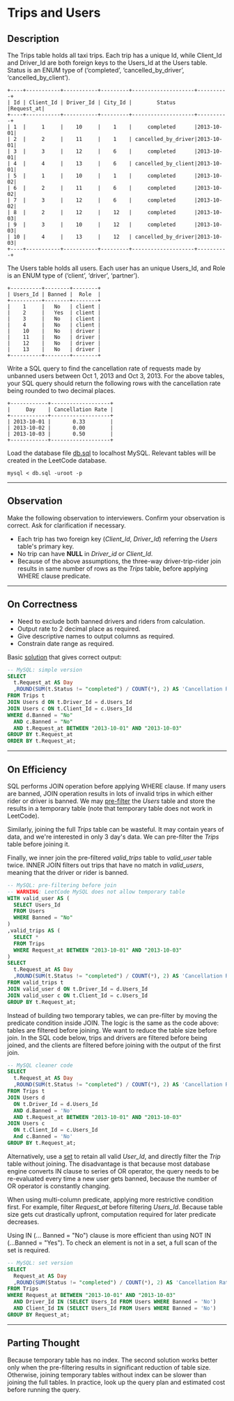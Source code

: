 # Trips and Users

## Description
The Trips table holds all taxi trips. Each trip has a unique Id, while Client_Id and Driver_Id are both foreign keys to the Users_Id at the Users table. Status is an ENUM type of (‘completed’, ‘cancelled_by_driver’, ‘cancelled_by_client’).

```
+----+-----------+-----------+---------+--------------------+----------+
| Id | Client_Id | Driver_Id | City_Id |        Status      |Request_at|
+----+-----------+-----------+---------+--------------------+----------+
| 1  |     1     |    10     |    1    |     completed      |2013-10-01|
| 2  |     2     |    11     |    1    | cancelled_by_driver|2013-10-01|
| 3  |     3     |    12     |    6    |     completed      |2013-10-01|
| 4  |     4     |    13     |    6    | cancelled_by_client|2013-10-01|
| 5  |     1     |    10     |    1    |     completed      |2013-10-02|
| 6  |     2     |    11     |    6    |     completed      |2013-10-02|
| 7  |     3     |    12     |    6    |     completed      |2013-10-02|
| 8  |     2     |    12     |    12   |     completed      |2013-10-03|
| 9  |     3     |    10     |    12   |     completed      |2013-10-03| 
| 10 |     4     |    13     |    12   | cancelled_by_driver|2013-10-03|
+----+-----------+-----------+---------+--------------------+----------+
```

The Users table holds all users. Each user has an unique Users_Id, and Role is an ENUM type of (‘client’, ‘driver’, ‘partner’).

```
+----------+--------+--------+
| Users_Id | Banned |  Role  |
+----------+--------+--------+
|    1     |   No   | client |
|    2     |   Yes  | client |
|    3     |   No   | client |
|    4     |   No   | client |
|    10    |   No   | driver |
|    11    |   No   | driver |
|    12    |   No   | driver |
|    13    |   No   | driver |
+----------+--------+--------+
```
Write a SQL query to find the cancellation rate of requests made by unbanned users between Oct 1, 2013 and Oct 3, 2013. For the above tables, your SQL query should return the following rows with the cancellation rate being rounded to two decimal places.
```
+------------+-------------------+
|     Day    | Cancellation Rate |
+------------+-------------------+
| 2013-10-01 |       0.33        |
| 2013-10-02 |       0.00        |
| 2013-10-03 |       0.50        |
+------------+-------------------+
```

Load the database file [db.sql](db.sql) to localhost MySQL. Relevant tables will be created in the LeetCode database. 
```
mysql < db.sql -uroot -p
```

---
## Observation
Make the following observation to interviewers. Confirm your observation is correct. Ask for clarification if necessary.
* Each trip has two foreign key (*Client_Id*, *Driver_Id*) referring the *Users* table's primary key.
* No trip can have __NULL__ in *Driver_id* or *Client_Id*.
* Because of the above assumptions, the three-way driver-trip-rider join results in same number of rows as the *Trips* table, before applying WHERE clause predicate.

---
## On Correctness
* Need to exclude both banned drivers and riders from calculation.
* Output rate to 2 decimal place as required.
* Give descriptive names to output columns as required.
* Constrain date range as required.

Basic [solution](mysql_simple.sql) that gives correct output:
```sql
-- MySQL: simple version
SELECT
  t.Request_at AS Day
  ,ROUND(SUM(t.Status != "completed") / COUNT(*), 2) AS 'Cancellation Rate'
FROM Trips t
JOIN Users d ON t.Driver_Id = d.Users_Id
JOIN Users c ON t.Client_Id = c.Users_Id
WHERE d.Banned = "No"
  AND c.Banned = "No"
  AND t.Request_at BETWEEN "2013-10-01" AND "2013-10-03"
GROUP BY t.Request_at
ORDER BY t.Request_at;
```

---
## On Efficiency
SQL performs JOIN operation before applying WHERE clause. If many users are banned, JOIN operation results in lots of invalid trips in which either rider or driver is banned. We may [pre-filter](mysql_pre_filter.sql) the *Users* table and store the results in a temporary table (note that temporary table does not work in LeetCode).

Similarly, joining the full *Trips* table can be wasteful. It may contain years of data, and we're interested in only 3 day's data. We can pre-filter the *Trips* table before joining it.

Finally, we inner join the pre-filtered *valid_trips* table to *valid_user* table twice. INNER JOIN filters out trips that have no match in *valid_users*, meaning that the driver or rider is banned. 

```sql
-- MySQL: pre-filtering before join
-- WARNING: LeetCode MySQL does not allow temporary table
WITH valid_user AS (
  SELECT Users_Id
  FROM Users
  WHERE Banned = "No"
)
,valid_trips AS (
  SELECT *
  FROM Trips
  WHERE Request_at BETWEEN "2013-10-01" AND "2013-10-03"
)
SELECT
  t.Request_at AS Day
  ,ROUND(SUM(t.Status != "completed") / COUNT(*), 2) AS 'Cancellation Rate'
FROM valid_trips t
JOIN valid_user d ON t.Driver_Id = d.Users_Id
JOIN valid_user c ON t.Client_Id = c.Users_Id
GROUP BY t.Request_at;
```

Instead of building two temporary tables, we can pre-filter by moving the predicate condition inside JOIN. The logic is the same as the code above: tables are filtered before joining. We want to reduce the table size before join. In the SQL code below, trips and drivers are filtered before being joined, and the clients are filtered before joining with the output of the first join.

```sql
-- MySQL cleaner code
SELECT
  t.Request_at AS Day
  ,ROUND(SUM(t.Status != "completed") / COUNT(*), 2) AS 'Cancellation Rate'
FROM Trips t
JOIN Users d 
  ON t.Driver_Id = d.Users_Id 
  AND d.Banned = 'No'
  AND t.Request_at BETWEEN "2013-10-01" AND "2013-10-03"
JOIN Users c 
  ON t.Client_Id = c.Users_Id 
  And c.Banned = 'No'
GROUP BY t.Request_at;
```

Alternatively, use a [set](mysql_set.sql) to retain all valid *User_Id*, and directly filter the *Trip* table without joining. The disadvantage is that because most database engine converts IN clause to series of OR operator, the query needs to be re-evaluated every time a new user gets banned, because the number of OR operator is constantly changing.

When using multi-column predicate, applying more restrictive condition first. For example, filter *Request_at* before filtering *Users_Id*. Because table size gets cut drastically upfront, computation required for later predicate decreases.

Using IN (... Banned = "No") clause is more efficient than using NOT IN (...Banned = "Yes"). To check an element is not in a set, a full scan of the set is required.

```sql
-- MySQL: set version
SELECT
  Request_at AS Day
  ,ROUND(SUM(Status != "completed") / COUNT(*), 2) AS 'Cancellation Rate'
FROM Trips
WHERE Request_at BETWEEN "2013-10-01" AND "2013-10-03"
  AND Driver_Id IN (SELECT Users_Id FROM Users WHERE Banned = 'No')
  AND Client_Id IN (SELECT Users_Id FROM Users WHERE Banned = 'No')
GROUP BY Request_at;
```

---
## Parting Thought
Because temporary table has no index. The second solution works better only when the pre-filtering results in significant reduction of table size. Otherwise, joining temporary tables without index can be slower than joining the full tables. In practice, look up the query plan and estimated cost before running the query.

